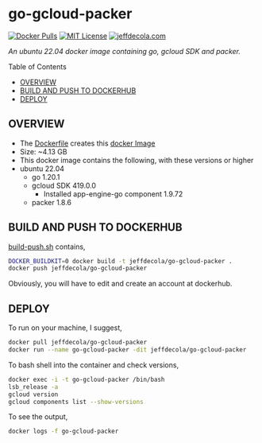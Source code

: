 # go-gcloud-packer

[![Docker Pulls](https://badgen.net/docker/pulls/jeffdecola/go-gcloud-packer?icon=docker&label=pulls)](https://hub.docker.com/r/jeffdecola/go-gcloud-packer)
[![MIT License](http://img.shields.io/:license-mit-blue.svg)](http://jeffdecola.mit-license.org)
[![jeffdecola.com](https://img.shields.io/badge/website-jeffdecola.com-blue)](https://jeffdecola.com)

_An ubuntu 22.04 docker image containing go, gcloud SDK and packer._

Table of Contents

* [OVERVIEW](https://github.com/JeffDeCola/my-docker-image-builds/tree/master/images/go-gcloud-packer#overview)
* [BUILD AND PUSH TO DOCKERHUB](https://github.com/JeffDeCola/my-docker-image-builds/tree/master/images/go-gcloud-packer#build-and-push-to-dockerhub)
* [DEPLOY](https://github.com/JeffDeCola/my-docker-image-builds/tree/master/images/go-gcloud-packer#deploy)

## OVERVIEW

* The
[Dockerfile](https://github.com/JeffDeCola/my-docker-image-builds/blob/master/images/go-gcloud-packer/Dockerfile)
creates this
[docker Image](https://hub.docker.com/r/jeffdecola/go-gcloud-packer)
* Size: ~4.13 GB
* This docker image contains the following, with these versions or higher
* ubuntu 22.04
  * go 1.20.1
  * gcloud SDK 419.0.0
    * Installed app-engine-go component 1.9.72
  * packer 1.8.6

## BUILD AND PUSH TO DOCKERHUB

[build-push.sh](https://github.com/JeffDeCola/my-docker-image-builds/blob/master/images/go-gcloud-packer/build-push.sh)
contains,

```bash
DOCKER_BUILDKIT=0 docker build -t jeffdecola/go-gcloud-packer .
docker push jeffdecola/go-gcloud-packer
```

Obviously, you will have to edit and create an account at dockerhub.

## DEPLOY

To run on your machine, I suggest,

```bash
docker pull jeffdecola/go-gcloud-packer
docker run --name go-gcloud-packer -dit jeffdecola/go-gcloud-packer
```

To bash shell into the container and check versions,

```bash
docker exec -i -t go-gcloud-packer /bin/bash
lsb_release -a
gcloud version
gcloud components list --show-versions
```

To see the output,

```bash
docker logs -f go-gcloud-packer
```
